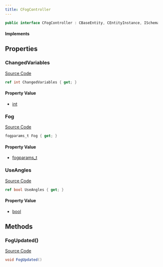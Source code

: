 ```yaml
---
title: CFogController
---
```


```csharp
public interface CFogController : CBaseEntity, CEntityInstance, ISchemaClass<CEntityInstance>, ISchemaClass<CBaseEntity>, ISchemaClass<CFogController>, ISchemaField, ISchemaClass, INativeHandle
```

#### Implements

## Properties

### ChangedVariables

[Source Code](https://github.com/swiftly-solution/swiftlys2/blob/beta/managed/src/SwiftlyS2.Generated/Schemas/Interfaces/CFogController.cs#L20)

```csharp
ref int ChangedVariables { get; }
```

#### Property Value

- [int](https://learn.microsoft.com/dotnet/api/system.int32)

### Fog

[Source Code](https://github.com/swiftly-solution/swiftlys2/blob/beta/managed/src/SwiftlyS2.Generated/Schemas/Interfaces/CFogController.cs#L16)

```csharp
fogparams_t Fog { get; }
```

#### Property Value

- [fogparams_t](/docs/api/shared/schemadefinitions/fogparams_t)

### UseAngles

[Source Code](https://github.com/swiftly-solution/swiftlys2/blob/beta/managed/src/SwiftlyS2.Generated/Schemas/Interfaces/CFogController.cs#L18)

```csharp
ref bool UseAngles { get; }
```

#### Property Value

- [bool](https://learn.microsoft.com/dotnet/api/system.boolean)

## Methods

### FogUpdated()

[Source Code](https://github.com/swiftly-solution/swiftlys2/blob/beta/managed/src/SwiftlyS2.Generated/Schemas/Interfaces/CFogController.cs#L22)

```csharp
void FogUpdated()
```

